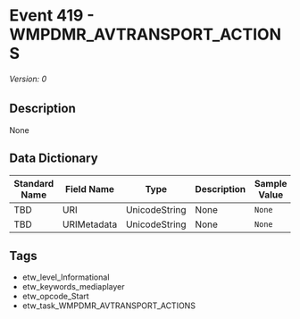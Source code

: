 # Event 419 - WMPDMR_AVTRANSPORT_ACTIONS
###### Version: 0

## Description
None

## Data Dictionary
|Standard Name|Field Name|Type|Description|Sample Value|
|---|---|---|---|---|
|TBD|URI|UnicodeString|None|`None`|
|TBD|URIMetadata|UnicodeString|None|`None`|

## Tags
* etw_level_Informational
* etw_keywords_mediaplayer
* etw_opcode_Start
* etw_task_WMPDMR_AVTRANSPORT_ACTIONS